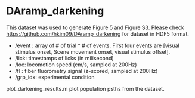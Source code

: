 # DAramp_darkening

This dataset was used to generate Figure 5 and Figure S3.
Please check https://github.com/hkim09/DAramp_darkening for dataset in HDF5 format.

* /event : array of # of trial * # of events. First four events are [visual stimulus onset, Scene movement onset, visual stimulus offset].
* /lick: timestamps of licks (in milisecond)
* /loc: locomotion speed (cm/s, sampled at 200Hz)
* /fl : fiber fluorometry signal (z-scored, sampled at 200Hz)
* /grp_idx: experimental condition

plot_darkening_results.m plot population psths from the dataset.
